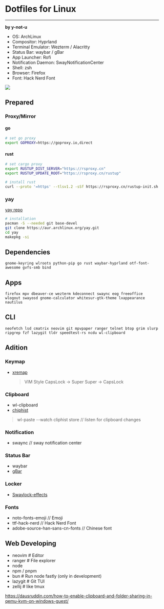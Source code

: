 # Dotfiles for Linux
---

**by y-not-u**

- OS: ArchLinux
- Compositor: Hyprland
- Terminal Emulator: Wezterm / Alacritty
- Status Bar: waybar / gBar
- App Launcher: Rofi
- Notification Daemon: SwayNotificationCenter
- Shell: zsh
- Browser: Firefox
- Font: Hack Nerd Font

![](screenshots/desktop.png)

## Prepared

### Proxy/Mirror
#### go
```bash
# set go proxy
export GOPROXY=https://goproxy.io,direct
```

#### rust

```bash
# set cargo proxy
export RUSTUP_DIST_SERVER="https://rsproxy.cn"
export RUSTUP_UPDATE_ROOT="https://rsproxy.cn/rustup"
```

```bash
# install rust
curl --proto '=https' --tlsv1.2 -sSf https://rsproxy.cn/rustup-init.sh | sh
```

### yay
[yay repo](https://github.com/Jguer/yay)
```bash
# installation
pacman -S --needed git base-devel
git clone https://aur.archlinux.org/yay.git
cd yay
makepkg -si
```

## Dependencies
`gnome-keyring wlroots python-pip go rust waybar-hyprland otf-font-awesome gvfs-smb bind`

## Apps
`firefox mpv dbeaver-ce wezterm kdeconnect swaync eog freeoffice wlogout swayosd gnome-calculator whitesur-gtk-theme lxappearance nautilus`

## CLI
`neofetch lsd cmatrix neovim git mpvpaper ranger telnet btop grim slurp ripgrep fzf lazygit tldr speedtest-rs ncdu wl-clipboard`

## Adition
### Keymap
- [xremap](https://github.com/k0kubun/xremap)
  > VIM Style
  > CapsLock -> Super
  > Super -> CapsLock

### Clipboard
- wl-clipboard
- [chiphist](https://github.com/sentriz/cliphist)
> wl-paste --watch cliphist store // listen for clipboard changes

### Notification
- swaync // sway notification center

### Status Bar
- waybar
- [gBar](https://github.com/scorpion-26/gBar)

### Locker
- [Swaylock-effects](https://github.com/mortie/swaylock-effects)

### Fonts
- noto-fonts-emoji // Emoji
- ttf-hack-nerd // Hack Nerd Font
- adobe-source-han-sans-cn-fonts // Chinese font

## Web Developing
- neovim # Editor
- ranger # File explorer
- node
- npm / pnpm
- bun # Run node fastly (only in development)
- lazygit # Git TUI
- zellij # like tmux

https://dausruddin.com/how-to-enable-clipboard-and-folder-sharing-in-qemu-kvm-on-windows-guest/
